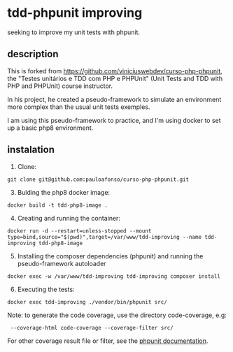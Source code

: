 # tdd-phpunit improving

seeking to improve my unit tests with phpunit.

## description

This is forked from https://github.com/viniciuswebdev/curso-php-phpunit, the "Testes unitários e TDD com PHP e PHPUnit" (Unit Tests and TDD with PHP and PHPUnit) course instructor.

In his project, he created a pseudo-framework to simulate an environment more complex than the usual unit tests exemples.

I am using this pseudo-framework to practice, and I'm using docker to set up a basic php8 environment.

## instalation

1. Clone:

`git clone git@github.com:pauloafonso/curso-php-phpunit.git`

3. Bulding the php8 docker image:

`docker build -t tdd-php8-image .`

4. Creating and running the container:

`docker run -d --restart=unless-stopped --mount type=bind,source="$(pwd)",target=/var/www/tdd-improving --name tdd-improving tdd-php8-image`

5. Installing the composer dependencies (phpunit) and running the pseudo-framework autoloader

`docker exec -w /var/www/tdd-improving tdd-improving composer install`

6. Executing the tests:

`docker exec tdd-improving ./vendor/bin/phpunit src/`

Note: to generate the code coverage, use the directory code-coverage, e.g:

` --coverage-html code-coverage --coverage-filter src/`

For other coverage result file or filter, see the <a href="https://phpunit.readthedocs.io/en/9.5/textui.html#textui-clioptions" target="_blank">phpunit documentation</a>.